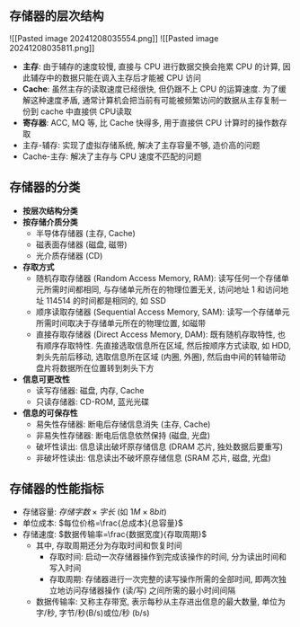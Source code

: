 ## 存储器的层次结构
![[Pasted image 20241208035554.png]] ![[Pasted image 20241208035811.png]]
- **主存**: 由于辅存的速度较慢, 直接与 CPU 进行数据交换会拖累 CPU 的计算, 因此辅存中的数据只能在调入主存后才能被 CPU 访问
- **Cache**: 虽然主存的读取速度已经很快, 但仍跟不上 CPU 的运算速度. 为了缓解这种速度矛盾, 通常计算机会把当前有可能被频繁访问的数据从主存复制一份到 cache 中直接供 CPU读取
- **寄存器**: ACC, MQ 等, 比 Cache 快得多, 用于直接供 CPU 计算时的操作数存取
- 主存-辅存: 实现了虚拟存储系统, 解决了主存容量不够, 造价高的问题
- Cache-主存: 解决了主存与 CPU 速度不匹配的问题
## 存储器的分类
- **按层次结构分类**
- **按存储介质分类**
	- 半导体存储器 (主存, Cache)
	- 磁表面存储器 (磁盘, 磁带)
	- 光介质存储器 (CD)
- **存取方式**
	- 随机存取存储器 (Random Access Memory, RAM): 读写任何一个存储单元所需时间都相同, 与存储单元所在的物理位置无关, 访问地址 1 和访问地址 114514 的时间都是相同的, 如 SSD
	- 顺序读取存储器 (Sequential Access Memory, SAM): 读写一个存储单元所需时间取决于存储单元所在的物理位置, 如磁带
	- 直接存取存储器 (Direct Access Memory, DAM): 既有随机存取特性, 也有顺序存取特性. 先直接选取信息所在区域, 然后按顺序方式读取, 如 HDD, 刺头先前后移动, 选取信息所在区域 (内圈, 外圈), 然后由中间的转轴带动盘片将数据所在位置转到刺头下方
- **信息可更改性**
	- 读写存储器: 磁盘, 内存, Cache
	- 只读存储器: CD-ROM, 蓝光光碟
- **信息的可保存性**
	- 易失性存储器: 断电后存储信息消失 (主存, Cache)
	- 非易失性存储器: 断电后信息依然保持 (磁盘, 光盘)
	- 破坏性读出: 信息读出破坏原存储信息 (DRAM 芯片, 独处数据后要重写)
	- 非破坏性读出: 信息读出不破坏原存储信息 (SRAM 芯片, 磁盘, 光盘)
## 存储器的性能指标
- 存储容量: $存储字数 \times 字长$ (如 $1M \times 8bit$)
- 单位成本: $每位价格=\frac{总成本}{总容量}$
- 存储速度: $数据传输率=\frac{数据宽度}{存取周期}$
	- 其中, 存取周期还分为存取时间和恢复时间
		- 存取时间: 启动一次存储器操作到完成该操作的时间, 分为读出时间和写入时间
		- 存取周期: 存储器进行一次完整的读写操作所需的全部时间, 即两次独立地访问存储器操作 (读/写) 之间所需的最小时间间隔
	- 数据传输率: 又称主存带宽, 表示每秒从主存进出信息的最大数量, 单位为字/秒, 字节/秒(B/s)或位/秒 (b/s)